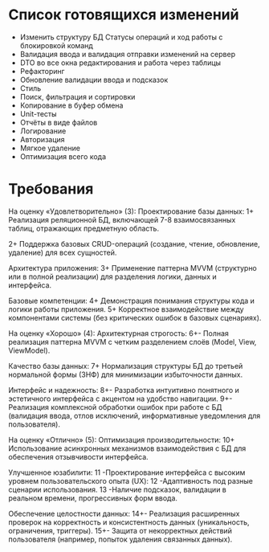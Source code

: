 # Список готовящихся изменений

- Изменить структуру БД Статусы операций и ход работы с блокировкой команд
- Валидация ввода и валидация отправки изменений на сервер
- DTO во все окна редактирования и работа через таблицы
- Рефакторинг
- Обновление валидации ввода и подсказок
- Стиль
- Поиск, фильтрация и сортировки
- Копирование в буфер обмена
- Unit-тесты
- Отчёты в виде файлов
- Логирование
- Авторизация
- Мягкое удаление
- Оптимизация всего кода



# Требования

На оценку «Удовлетворительно» (3):
Проектирование базы данных:
1+ Реализация реляционной БД, включающей 7-8 взаимосвязанных таблиц, отражающих предметную область.

2+ Поддержка базовых CRUD-операций (создание, чтение, обновление, удаление) для всех сущностей.

Архитектура приложения:
3+ Применение паттерна MVVM (структурно или в полной реализации) для разделения логики, данных и интерфейса.

Базовые компетенции:
4+ Демонстрация понимания структуры кода и логики работы приложения.
5+ Корректное взаимодействие между компонентами системы (без критических ошибок в базовых сценариях).

На оценку «Хорошо» (4):
Архитектурная строгость:
6+- Полная реализация паттерна MVVM с четким разделением слоёв (Model, View, ViewModel).

Качество базы данных:
7+ Нормализация структуры БД до третьей нормальной формы (3НФ) для минимизации избыточности данных.

Интерфейс и надежность:
8+- Разработка интуитивно понятного и эстетичного интерфейса с акцентом на удобство навигации.
9+- Реализация комплексной обработки ошибок при работе с БД (валидация ввода, отлов исключений, информативные уведомления для пользователя).

На оценку «Отлично» (5):
Оптимизация производительности:
10+ Использование асинхронных механизмов взаимодействия с БД для обеспечения отзывчивости интерфейса.

Улучшенное юзабилити:
11 -Проектирование интерфейса с высоким уровнем пользовательского опыта (UX):
12 -Адаптивность под разные сценарии использования.
13 -Наличие подсказок, валидации в реальном времени, прогрессивных форм ввода.

Обеспечение целостности данных:
14+- Реализация расширенных проверок на корректность и консистентность данных (уникальность, ограничения, триггеры).
15+- Защита от некорректных действий пользователя (например, попыток удаления связанных данных).